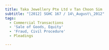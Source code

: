 ```yaml
---
title: Taka Jewellery Pte Ltd v Tan Choon Sim
subtitle: "[2012] SGHC 167 / 14\_August\_2012"
tags:
  - Commercial Transactions
  - 'Sale of Goods, Equity'
  - 'Fraud, Civil Procedure'
  - Pleadings

---
```


